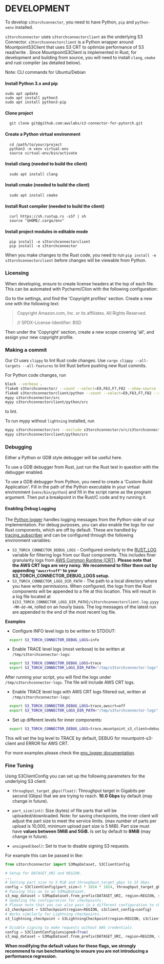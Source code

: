 # DEVELOPMENT

To develop `s3torchconnector`, you need to have Python, `pip` and `python-venv` installed. 

`s3torchconnector` uses `s3torchconnectorclient` as the underlying S3 Connector. `s3torchconnectorclient` is a 
Python wrapper around MountpointS3Client that uses S3 CRT to optimize performance of S3 read/write
.
Since MountpointS3Client is implemented in Rust, for development and building from source, you will need to install 
`clang`, `cmake` and rust compiler (as detailed below). 

Note: CLI commands for Ubuntu/Debian 
#### Install Python 3.x and pip
```shell
sudo apt update
sudo apt install python3
sudo apt install python3-pip
```
#### Clone project
```shell
  git clone git@github.com:awslabs/s3-connector-for-pytorch.git
```
#### Create  a Python virtual environment
```shell
  cd /path/to/your/project
  python3 -m venv virtual-env
  source virtual-env/bin/activate
```
#### Install clang (needed to build the client)
```shell
  sudo apt install clang
```
#### Install cmake (needed to build the client)
```shell
  sudo apt install cmake
```
#### Install Rust compiler (needed to build the client)
```shell
  curl https://sh.rustup.rs -sSf | sh
  source "$HOME/.cargo/env"
```
#### Install project modules in editable mode
```shell
  pip install -e s3torchconnectorclient
  pip install -e s3torchconnector
```


When you make changes to the Rust code, you need to run `pip install -e s3torchconnectorclient` before changes will 
be viewable from Python.


### Licensing
When developing, ensure to create license headers at the top of each file. This can be automated with Pycharm/Clion 
with the following configuration:

Go to the settings, and find the 'Copyright profiles' section. Create a new one with the following text:

> Copyright Amazon.com, Inc. or its affiliates. All Rights Reserved.
> 
> // SPDX-License-Identifier: BSD

Then under the 'Copyright' section, create a new scope covering 'all', and assign your new copyright profile.

### Making a commit

Our CI uses `clippy` to lint Rust code changes. Use `cargo clippy --all-targets --all-features` to lint Rust before
pushing new Rust commits.

For Python code changes, run 
```bash
black --verbose .
flake8 s3torchconnector/ --count --select=E9,F63,F7,F82 --show-source --statistics
flake8 s3torchconnectorclient/python --count --select=E9,F63,F7,F82 --show-source --statistics
mypy s3torchconnector/src
mypy s3torchconnectorclient/python/src
```
 to lint.

To run mypy without `lightning` installed, run
```bash
mypy s3torchconnector/src --exclude s3torchconnector/src/s3torchconnector/lightning
mypy s3torchconnectorclient/python/src
```

### Debugging

Either a Python or GDB style debugger will be useful here.

To use a GDB debugger from Rust, just run the Rust test in question with the debugger enabled.

To use a GDB debugger from Python, you need to create a 'Custom Build Application'. 
Fill in the path of the Python executable in your virtual environment (`venv/bin/python`) and fill in the script name 
as the program argument.
Then put a breakpoint in the Rust/C code and try running it.

#### Enabling Debug Logging
The [Python logger](https://docs.python.org/3/library/logging.html) handles logging messages from the Python-side 
of our implementation.
For debug purposes, you can also enable the logs for our Rust components, which are off by default. 
These are handled by [tracing_subscriber](https://docs.rs/tracing-subscriber/latest/tracing_subscriber/) and can be 
configured through the following environment variables:
- `S3_TORCH_CONNECTOR_DEBUG_LOGS` - Configured similarly to the
[RUST_LOG](https://docs.rs/env_logger/latest/env_logger/#enabling-logging) variable for
filtering logs from our Rust components. This includes finer granularity logs from 
[AWS Common Runtime (CRT)](https://docs.aws.amazon.com/sdkref/latest/guide/common-runtime.html).
**Please note that the AWS CRT logs are very noisy. We recommend to filter them out by appending `"awscrt=off"` to
your S3_TORCH_CONNECTOR_DEBUG_LOGS setup.**
- `S3_TORCH_CONNECTOR_LOGS_DIR_PATH` - The path to a local directory where you have write permissions. 
When configured, the logs from the Rust components will be appended to a file at this location. 
This will result in a log file located at 
`${S3_TORCH_CONNECTOR_LOGS_DIR_PATH}/s3torchconnectorclient.log.yyyy-MM-dd-HH`, rolled on an hourly basis. 
The log messages of the latest run are appended to the end of the most recent log file.

**Examples**
- Configure INFO level logs to be written to STDOUT:
```sh
  export S3_TORCH_CONNECTOR_DEBUG_LOGS=info
```

- Enable TRACE level logs (most verbose) to be written at `/tmp/s3torchconnector-logs`:
```sh
  export S3_TORCH_CONNECTOR_DEBUG_LOGS=trace
  export S3_TORCH_CONNECTOR_LOGS_DIR_PATH="/tmp/s3torchconnector-logs"
```
After running your script, you will find the logs under `/tmp/s3torchconnector-logs`.
The file will include AWS CRT logs. 

- Enable TRACE level logs with AWS CRT logs filtered out, written at `/tmp/s3torchconnector-logs`:
```sh
  export S3_TORCH_CONNECTOR_DEBUG_LOGS=trace,awscrt=off
  export S3_TORCH_CONNECTOR_LOGS_DIR_PATH="/tmp/s3torchconnector-logs"
```

- Set up different levels for inner components:
```sh
  export S3_TORCH_CONNECTOR_DEBUG_LOGS=trace,mountpoint_s3_client=debug,awscrt=error
```
This will set the log level to TRACE by default, DEBUG for mountpoint-s3-client and ERROR for AWS CRT.

For more examples please check the
[env_logger documentation](https://docs.rs/env_logger/latest/env_logger/#enabling-logging).

### Fine Tuning
Using S3ClientConfig you can set up the following parameters for the underlying S3 client: 
* `throughput_target_gbps(float)`: Throughput target in Gigabits per second (Gbps) that we are trying to reach.
  **10.0 Gbps** by default (may change in future).

* `part_size(int)`: Size (bytes) of file parts that will be uploaded/downloaded.
  Note: for saving checkpoints, the inner client will adjust the part size to meet the service limits.
  (max number of parts per upload is 10,000, minimum upload part size is 5 MiB).
  Part size must have **values between 5MiB and 5GiB.** Is set by default to **8MiB** (may change in future).

* `unsigned(bool)`: Set to true to disable signing S3 requests.

For example this can be passed in like: 
```py
from s3torchconnector import S3MapDataset, S3ClientConfig

# Setup for DATASET_URI and REGION.
...
# Setting part_size to 5 MiB and throughput_target_gbps to 15 Gbps.
config = S3ClientConfig(part_size=5 * 1024 * 1024, throughput_target_gbps=15)
# Passing this on to an S3MapDataset.
s3_map_dataset = S3MapDataset.from_prefix(DATASET_URI, region=REGION, s3client_config=config)
# Updating the configuration for checkpoints.
# Please note that you can also pass in a different configuration to checkpoints.
s3_checkpoint = S3Checkpoint(region=REGION, s3client_config=config)
# Works similarly for Lightning checkpoints.
s3_lightning_checkpoint = S3LightningCheckpoint(region=REGION, s3client_config=config)

# Disable signing to make requests without AWS credentials
config = S3ClientConfig(unsigned=True)
s3_map_dataset = S3MapDataset.from_prefix(DATASET_URI, region=REGION, s3client_config=config)
```

**When modifying the default values for these flags, we strongly recommend to run benchmarking to ensure you are not
introducing a performance regression.**
